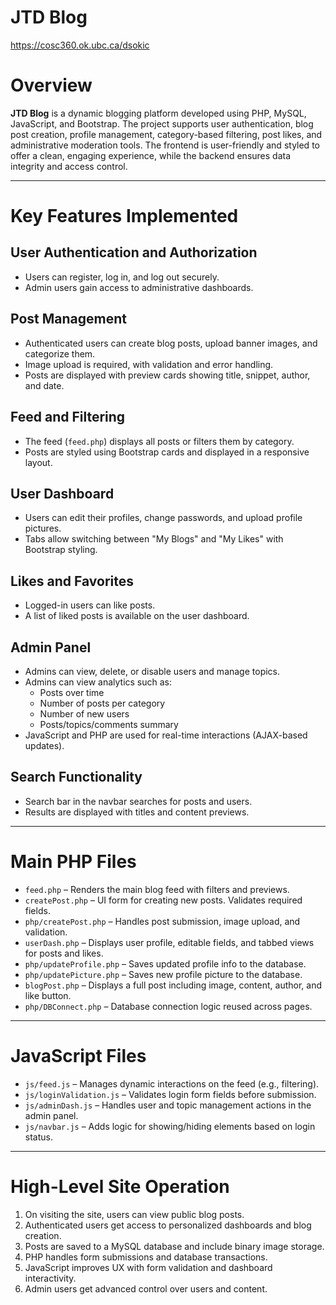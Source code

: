 # JTD Blog

https://cosc360.ok.ubc.ca/dsokic

# Overview

**JTD Blog** is a dynamic blogging platform developed using PHP, MySQL, JavaScript, and Bootstrap. The project supports user authentication, blog post creation, profile management, category-based filtering, post likes, and administrative moderation tools. The frontend is user-friendly and styled to offer a clean, engaging experience, while the backend ensures data integrity and access control.

---

# Key Features Implemented

## User Authentication and Authorization

- Users can register, log in, and log out securely.  
- Admin users gain access to administrative dashboards.

## Post Management

- Authenticated users can create blog posts, upload banner images, and categorize them.  
- Image upload is required, with validation and error handling.  
- Posts are displayed with preview cards showing title, snippet, author, and date.

## Feed and Filtering

- The feed (`feed.php`) displays all posts or filters them by category.  
- Posts are styled using Bootstrap cards and displayed in a responsive layout.

## User Dashboard

- Users can edit their profiles, change passwords, and upload profile pictures.  
- Tabs allow switching between "My Blogs" and "My Likes" with Bootstrap styling.

## Likes and Favorites

- Logged-in users can like posts.  
- A list of liked posts is available on the user dashboard.

## Admin Panel

- Admins can view, delete, or disable users and manage topics.  
- Admins can view analytics such as:
  - Posts over time  
  - Number of posts per category  
  - Number of new users  
  - Posts/topics/comments summary  
- JavaScript and PHP are used for real-time interactions (AJAX-based updates).

## Search Functionality

- Search bar in the navbar searches for posts and users.  
- Results are displayed with titles and content previews.

---

# Main PHP Files

- `feed.php` – Renders the main blog feed with filters and previews.  
- `createPost.php` – UI form for creating new posts. Validates required fields.  
- `php/createPost.php` – Handles post submission, image upload, and validation.  
- `userDash.php` – Displays user profile, editable fields, and tabbed views for posts and likes.  
- `php/updateProfile.php` – Saves updated profile info to the database.  
- `php/updatePicture.php` – Saves new profile picture to the database.  
- `blogPost.php` – Displays a full post including image, content, author, and like button.  
- `php/DBConnect.php` – Database connection logic reused across pages.

---

# JavaScript Files

- `js/feed.js` – Manages dynamic interactions on the feed (e.g., filtering).  
- `js/loginValidation.js` – Validates login form fields before submission.  
- `js/adminDash.js` – Handles user and topic management actions in the admin panel.  
- `js/navbar.js` – Adds logic for showing/hiding elements based on login status.

---

# High-Level Site Operation

1. On visiting the site, users can view public blog posts.  
2. Authenticated users get access to personalized dashboards and blog creation.  
3. Posts are saved to a MySQL database and include binary image storage.  
4. PHP handles form submissions and database transactions.  
5. JavaScript improves UX with form validation and dashboard interactivity.  
6. Admin users get advanced control over users and content.
